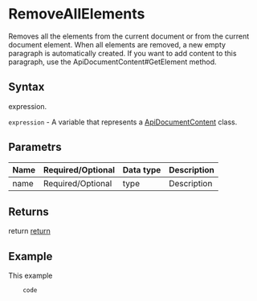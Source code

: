 # RemoveAllElements

Removes all the elements from the current document or from the current document element.
When all elements are removed, a new empty paragraph is automatically created. If you want to add content to this paragraph, use the ApiDocumentContent#GetElement method.

## Syntax

expression.

`expression` - A variable that represents a [ApiDocumentContent](../ApiDocumentContent.md) class.

## Parametrs

| **Name** | **Required/Optional** | **Data type** | **Description** |
| ------------- | ------------- | ------------- | ------------- |
| name | Required/Optional | type | Description |

## Returns

return
[return](todo_link)

## Example

This example

```javascript
	code
```